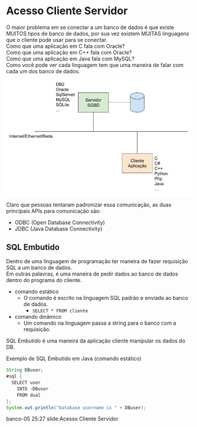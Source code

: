 # Acesso Cliente Servidor

O maior problema em se conectar a um banco de dados é que existe MUITOS tipos de banco de dados, por sua vez existem MUITAS linguagens que o cliente pode usar para se conectar.  
Como que uma aplicação em C fala com Oracle?  
Como que uma aplicação em C++ fala com Oracle?  
Como que uma aplicação em Java fala com MySQL?    
Como você pode ver cada linguagem tem que uma maneira de falar com cada um dos banco de dados.  

![Servidor Cliente Linguagens](servidor_cliente.jpg)

Claro que pessoas tentaram padronizar essa comunicação, as duas princípais APIs para comunicação são:  
- ODBC (Open Database Connectivity)  
- JDBC (Java Database Connectivity)  

## SQL Embutido
Dentro de uma linguagem de programação ter maneira de fazer requisição SQL a um banco de dados.  
Em outras palavras, é uma maneira de pedir dados ao banco de dados dentro do programa do cliente.  

* comando estático
  * O comando é escrito na linguagem SQL padrão e enviada ao banco de dados.  
    * `SELECT * FROM cliente`
* comando dinâmico
  * Um comando na linguagem passa a string para o banco com a requisição.  

SQL Embutido é uma maneira da aplicação cliente manipular os dados do DB.  

Exemplo de SQL Embutido em Java (comando estático)  
```Java
String DBuser;
#sql {
  SELECT user
    INTO :DBuser
    FROM dual
};
System.out.println("Database username is " + DBuser);
```

banco-05 25:27 slide:Acesso Cliente Servidor
